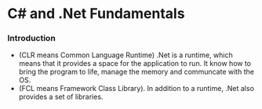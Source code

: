 # C# and .Net Fundamentals

### Introduction
- (CLR means Common Language Runtime) .Net is a runtime, which means that it provides a space for the application to run. It know how to bring the program to life, manage the memory and communcate with the OS.
- (FCL means Framework Class Library). In addition to a runtime, .Net also provides a set of libraries.